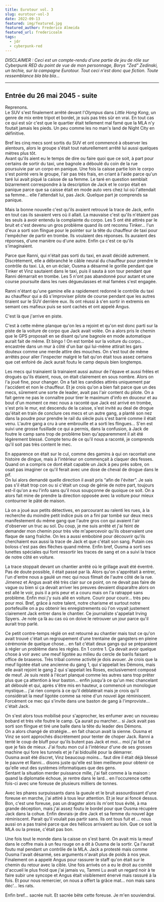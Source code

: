 ```yaml
---
title: Eurotour vol. 3
slug: eurotour-vol-3
date: 2022-09-13
featured: img/featured.jpg
featured_author: Frederico Almeida
featured_url: fredericoalm
tags:
  - jdr
  - cyberpunk-red
---
```


*DISCLAIMER : Ceci est un compte-rendu d'une partie de jeu de rôle sur Cyberpunk RED du point de vue de mon personnage, Borys "Zed" Zedinski, un techie, sur la campagne Eurotour. Tout ceci n'est donc que fiction. Toute ressemblance bla bla bla…*

---

## Entrée du 26 mai 2045 - suite

Reprenons.  
Le SUV s'est finalement arrêté devant l'*Olympus* dans *Little Hong Kong*, un genre de mix entre tripot et bordel, je suis pas très sûr en vrai. En tout cas ce qui est sûr c'est que le quartier était tellement mal famé que la MLA n'y foutait jamais les pieds. Un peu comme les no man's land de Night City en définitive.

Bref les cinq mecs sont sortis du SUV et ont commencé à observer les alentours, alors le groupe s'était tout naturellement arrêté lui aussi quelques mètres plus tôt.  
Avant qu'ils aient eu le temps de dire ou faire quoi que ce soit, à part pour certains de sortir du taxi, une bagnole a déboulé du coin de la rue poursuivie par un corpo en panique. Une fois la caisse partie loin le corpo s'est pointé vers le groupe, l'air pas très frais, en criant à l'aide parce qu'un taré lui avait piqué la caisse de sa femme. Le taré en question semblait bizarrement correspondre à la description de Jack et le corpo était en panique parce que sa caisse était en mode auto vers chez lui où l'attendait sa femme… elle l'attendait lui, pas Jack. Quelque part je comprends sa panique.

Mais la bonne nouvelle c'est qu'ils avaient retrouvé la trace de Jack, enfin en tout cas ils savaient vers où il allait. La mauvaise c'est qu'ils n'étaient pas les seuls à avoir entendu la complainte du corpo. Les 5 ont été attirés par le bruit et c'est devenu un gros problème quand ils ont reconnu Tinker… l'un d'eux a sorti son flingue pour le pointer sur la tête du chauffeur de taxi pour l'empêcher de partir en trombe. Ils voulaient des réponses. Ils auraient des réponses, d'une manière ou d'une autre. Enfin ça c'est ce qu'ils s'imaginaient. 

Parce que Ranni, qui n'était pas sorti du taxi, en avait décidé autrement. Discrètement, elle a débranché le câble neural du chauffeur pour prendre le contrôle du taxi. Là, en un éclair, Ousma a désarmé le gorille pendant que Tinker et Vinz sautaient dans le taxi, puis il sauta à son tour pendant que Ranni démarrait en trombe. Les 5 n'ont pas abandonné pour autant et une course poursuite dans les rues dégueulasses et mal famées s'est engagée.

Ranni n'étant qu'une gamine elle a rapidement redonné le contrôle du taxi au chauffeur qui a dû s'improviser pilote de course pendant que les autres tiraient sur le SUV derrière eux. Ils ont réussi à s'en sortir in extremis en semant ces mafieux puis se sont cachés et ont appelé Angus. 

C'est là que j'arrive en piste.

C'est à cette même planque qu'on les a rejoint et qu'on est donc parti sur la piste de la voiture de corpo que Jack avait volée. On a alors pris le chemin que le GPS proposait en se disant qu'une bagnole en mode automatique aurait fait de même. Et bingo ! On est tombé sur la voiture du corpo… encastrée dans un mur à côté d'un bar qui lui-même attirait les gars douteux comme une merde attire des mouches. On s'est tout de même arrêtés pour aller l'inspecter malgré le fait qu'on était tous assez certains que cet enfoiré de Jack aurait foutu le camp depuis bien longtemps.

Les mecs qui trainaient là trainaient aussi autour de l'épave et aussi frêles et drogués qu'ils étaient, nous, on était clairement en sous nombre. Alors on l'a joué fine, pour changer. On a fait les candides attirés uniquement par l'accident et non le chauffeur. Et je crois qu'on a bien fait parce que un des mecs, sûrement une sorte de leader, avait pas l'air content du pilote. On a fait genre ne pas le connaître pour tirer le maximum d'info en douceur et au bout d'un moment ce mec nous a raconté que Jack est arrivé en trombe, s'est pris le mur, est descendu de la caisse, s'est invité au deal de drogue qu'était en train de conclure ces mecs et un autre gang, a planté son nez dans la poudre pour prendre le rail du siècle puis s'est barré comme il était venu. L'autre gang a cru à une embrouille et a sorti les flingues… S'en est suivi une grosse fusillade ce qui a permis, dans la confusion, à Jack de foutre le camp sans trop de problème bien qu'apparemment il ait été légèrement blessé. Compte tenu de ce qu'il nous a raconté, je comprends qu'il soit pas très content le mec. 

En apparence on était sur le cul, comme des gamins à qui on racontait une histoire de dingue, mais à l'intérieur on commençait à claquer des fesses. Quand on a compris ce dont était capable un Jack à peu près sobre, on osait pas imaginer ce qu'il ferait avec une dose de cheval de drogue dans le pif.  
On lui alors demandé quelle direction il avait pris “afin de l'éviter”. Je sais pas s'il était trop con ou si c'était un coup de génie de notre part, toujours est-il qu'on a eu l'info sans qu'il nous soupçonne de quoique ce soit. On a alors fait mine de prendre la direction opposée avec la voiture pour mieux contourner le pâté de maison.

Là on a joué aux petits détectives, en parcourant au ralenti les rues, à la recherche du moindre petit indice puis on a fini par tombé sur deux mecs manifestement du même gang que l'autre gros con qui avaient l'air d'observer un truc au sol. Du coup, je me suis arrêté et j'ai feint de demander mon chemin pour très vite m'apercevoir qu'ils observaient une flaque de sang fraîche. On les a aussi embobiné pour découvrir qu'ils cherchaient eux aussi la trace de Jack et que c'était son sang. Putain ces boloss c'est pas des flèches quand même. Enfin bref, Ousma a sorti ses lunettes spéciales qui font ressortir les traces de sang et on a suivi la trace de notre côté en voiture.

La trace stoppait devant un chantier arrêté où le grillage avait été éventré. Pas de doute possible, il était passé par là. Alors qu'on s'apprêtait à entrer, l'un d'entre nous a gaulé un mec qui nous filmait de l'autre côté de la rue. Jimenez et Angus avait été très clair sur ce point, on ne devait pas faire de vague ou bien si ça devait arriver les preuves devaient disparaître alors on est allé le voir, puis il a pris peur et a couru mais on l'a ratrappé sans problème. Enfin moi j'y suis allé en voiture. Courir pour courir… très peu pour moi. Bref, grâce à notre talent, notre charisme et surtout notre portefeuille on a pu obtenir les enregistrements où l'on voyait justement clairement Jack entrer dans le chantier. Ce journaliste s'appelait Irving Spyers. Je note ça là au cas où on doive le retrouver un jour parce qu'il aurait trop parlé.

Ce petit contre-temps réglé on est retourné au chantier mais tout ce qu'on avait trouvé c'était un regroupement d'une trentaine de gangsters en pleine cérémonie de quelque chose… en fait c'était deux gangs qui se préparaient à régler un problème dans les règles. En 1 contre 1. Ça devait avoir quelque chose à voir avec une meuf ligotée au milieu du cercle de barils faisant office de braseros. Très tribal comme activité je dois avouer. Je crois que la meuf ligotée était une ancienne du gang 1, qui s'appelait les Démons, mais elle avait rejoint le gang 2 qui s'appelait les Roses, exclusivement composé de meuf. Je suis resté à l'écart planqué comme les autres sans trop prêter plus que ça attention à leur baston… enfin jusqu'à ce qu'un mec chancelant ait déboulé et qui, après s'être mis en hauteur, a commencé un monologue mystique… j'ai rien compris à ce qu'il déblatérait mais je crois qu'il considérait la meuf ligotée comme sa reine d'un nouvel âge réminiscent. Forcément ce mec qui s'invite dans une baston de gang à l'improviste… c'était Jack. 

On s'est alors tous mobilisé pour s'approcher, les enfumer avec un nouveau bobard et très vite foutre le camp. Ça aurait pu marcher… si Jack avait pas sorti son flingue et tiré une balle dans la tête du leader des Démons.  
On a alors changé de stratégie… en fait chacun avait la sienne. Ousma et Vinz se sont approchés discrètement pour tenter de choper Jack. Ranni a tenté le coup de bluff pour qu'ils butent pas Jack et moi… moi j'ai fait ce que je fais de mieux. J'ai foutu mon cul à l'intérieur d'une de ses grosses machine qui fore les tunnels et je l'ai bidouillé pour la démarrer.  
Ousma avait été discret, Vinz beaucoup moins… faut dire il était déjà blessé le pauvre et Ranni… disons juste qu'elle est bien meilleure pour obtenir ce qu'elle veut des systèmes informatiques que des gens.  
Sentant la situation merder puissance mille, j'ai fait comme à la maison : quand la diplomatie échoue, je rentre dans le lard… en l'occurence cette fois-ci avec une foreuse de plusieurs milliers de tonnes. 

Avec les phares surpuissants dans la gueule et le bruit assourdissant d'une foreuse en marche, j'ai attiré à tous leur attention. Et je leur ai foncé dessus. Bon, c'est une foreuse, pas un dragster alors ils m'ont tous évité, à ma grande déception, mais j'ai assez foutu le bordel pour que Ousma récupère Jack dans la cohue. Enfin devrais-je dire Jack et sa femme du nouvel âge réminiscent. Parait qu'il voulait pas partir sans. Ils ont tous fuit et … nous aussi on a pas trainé parce que des hélicos arrivaient au loin. Que ce soit la MLA ou la presse, c'était pas bon.

Une fois tout le monde dans la caisse on s'est barré. On avait mis la meuf dans le coffre mais à un feu rouge on a dit à Ousma de la sortir. Ça l'aurait foutu mal pendant un contrôle de la MLA. Jack a protesté mais comme Ousma l'avait désarmé, ses arguments n'avait plus de poids à nos yeux.  
Finalement on a appelé Angus pour rassurer le staff qu'on était sur le chemin du retour avec la cible. Une fois arrivés on a eu le droit au comité d'accueil le plus froid que j'ai jamais vu, Tammi Lu avait un regard noir à te faire subir une syncope et Angus était visiblement énervé mais rassuré à la fois. Et pour nous remercier, on nous a offert la grâce mat… non mais sans déc'… les rats.

Enfin bref… sacrée nuit. Et sacrée bête cette foreuse. Je m'en souviendrai.
